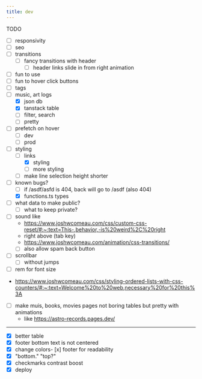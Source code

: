 ```yaml
---
title: dev
---
```


TODO

- [ ] responsivity
- [ ] seo
- [ ] transitions
  - [ ] fancy transitions with header
    - [ ] header links slide in from right animation
- [ ] fun to use
- [ ] fun to hover click buttons
- [ ] tags
- [ ] music, art logs
  - [x] json db
  - [x] tanstack table
  - [ ] filter, search
  - [ ] pretty
- [ ] prefetch on hover
  - [ ] dev
  - [ ] prod
- [ ] styling
  - [ ] links
    - [x] styling
    - [ ] more styling
  - [ ] make line selection height shorter
- [ ] known bugs?
  - [ ] if /asdf/asfd is 404, back will go to /asdf (also 404)
  - [x] functions.ts types
- [ ] what data to make public?
  - [ ] what to keep private?
- [ ] sound like
  - https://www.joshwcomeau.com/css/custom-css-reset/#:~:text=This-,behavior,-is%20weird%2C%20right
  - right above (tab key)
  - https://www.joshwcomeau.com/animation/css-transitions/
  - [ ] also allow spam back button
- [ ] scrollbar
  - [ ] without jumps
- [ ] rem for font size
- https://www.joshwcomeau.com/css/styling-ordered-lists-with-css-counters/#:~:text=Welcome%20to%20web,necessary%20for%20this%3A
- [ ] make muis, books, movies pages not boring tables but pretty with animations
  - like https://astro-records.pages.dev/

---

- [x] better table
- [x] footer bottom text is not centered
- [x] change colors- [x] footer for readability
- [x] "bottom." "top?"
- [x] checkmarks contrast boost
- [x] deploy
